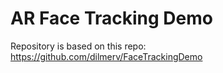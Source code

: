# AR Face Tracking Demo

Repository is based on this repo: https://github.com/dilmerv/FaceTrackingDemo
